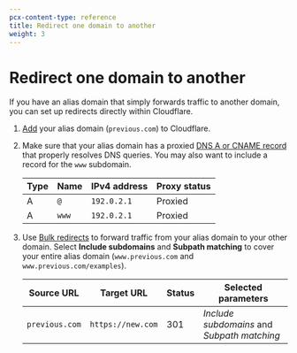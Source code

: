 ```yaml
---
pcx-content-type: reference
title: Redirect one domain to another
weight: 3
---
```


# Redirect one domain to another

If you have an alias domain that simply forwards traffic to another domain, you can set up redirects directly within Cloudflare.

1. [Add](/fundamentals/get-started/basic-tasks/manage-domains/#add-a-domain-to-cloudflare) your alias domain (`previous.com`) to Cloudflare.

2. Make sure that your alias domain has a proxied [DNS A or CNAME record](/dns/manage-dns-records/how-to/create-dns-records/) that properly resolves DNS queries. You may also want to include a record for the `www` subdomain.

    | **Type** | **Name** | **IPv4 address** | **Proxy status** |
    | -------- | -------- | ---------------- | ---------------- |
    | A        | `@`      | `192.0.2.1`      | Proxied          |
    | A        | `www`    | `192.0.2.1`      | Proxied          |

3. Use [Bulk redirects](/rules/bulk-redirects/) to forward traffic from your alias domain to your other domain. Select **Include subdomains** and **Subpath matching** to cover your entire alias domain (`www.previous.com` and `www.previous.com/examples`).

    | **Source URL** | **Target URL**    | **Status** | **Selected parameters**                     |
    | -------------- | ----------------- | ---------- | ------------------------------------------- |
    | `previous.com` | `https://new.com` | 301        | _Include subdomains_ and _Subpath matching_ |
